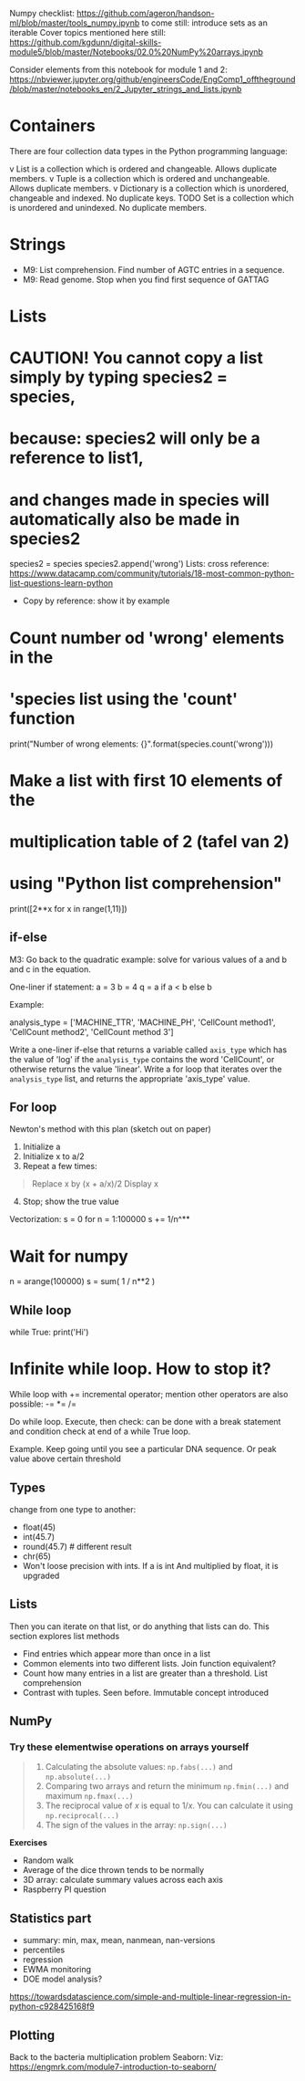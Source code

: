 Numpy checklist: https://github.com/ageron/handson-ml/blob/master/tools_numpy.ipynb
to come still: introduce sets as an iterable
Cover topics mentioned here still: https://github.com/kgdunn/digital-skills-module5/blob/master/Notebooks/02.0%20NumPy%20arrays.ipynb

Consider elements from this notebook for module 1 and 2: https://nbviewer.jupyter.org/github/engineersCode/EngComp1_offtheground/blob/master/notebooks_en/2_Jupyter_strings_and_lists.ipynb

Containers
==========
There are four collection data types in the Python programming language:

v List is a collection which is ordered and changeable. Allows duplicate members.
v Tuple is a collection which is ordered and unchangeable. Allows duplicate members.
v Dictionary is a collection which is unordered, changeable and indexed. No duplicate keys.
TODO Set is a collection which is unordered and unindexed. No duplicate members.

Strings
=========
* M9: List comprehension. Find number of AGTC entries in a sequence.
* M9: Read genome. Stop when you find first sequence of GATTAG


Lists
======
# CAUTION! You cannot copy a list simply by typing species2 = species,
# because: species2 will only be a reference to list1,
# and changes made in species will automatically also be made in species2
species2 = species
species2.append('wrong')
Lists: cross reference: https://www.datacamp.com/community/tutorials/18-most-common-python-list-questions-learn-python

* Copy by reference: show it by example 



# Count number od 'wrong' elements in the
# 'species list using the 'count' function
print("Number of wrong elements: {}".format(species.count('wrong')))

# Make a list with first 10 elements of the
# multiplication table of 2 (tafel van 2)
# using "Python list comprehension"
print([2**x for x in range(1,11)])


if-else
--------

M3: Go back to the quadratic example: solve for various values of a and b and c in the equation.

One-liner if statement:
a = 3
b = 4
q = a if a < b else b


Example:

analysis_type = ['MACHINE_TTR', 'MACHINE_PH', 'CellCount method1', 'CellCount method2', 'CellCount method 3']

Write a one-liner if-else that returns a variable called ``axis_type`` which has the value of 'log' if the
``analysis_type`` contains the word 'CellCount', or otherwise returns the value 'linear'.
Write a for loop that iterates over the ``analysis_type`` list, and returns the appropriate 'axis_type' value.


For loop
---------
Newton's method with this plan (sketch out on paper)
1. Initialize a
2. Initialize x to a/2
3. Repeat a few times:
>Replace x by (x + a/x)/2
>Display x
4. Stop; show the true value

Vectorization:
s = 0
for n = 1:100000
    s += 1/n^**

# Wait for numpy
n = arange(100000)
s = sum( 1 / n**2 )


While loop
----------

while True:
   print('Hi')
   # Infinite while loop. How to stop it?

While loop with += incremental operator; mention other operators are also possible: -= *= /=

Do while loop. Execute, then check: can be done with a break statement and condition check at end of a while True loop.

Example. Keep going until you see a particular DNA sequence. Or peak value above certain threshold




Types
------
change from one type to another:
* float(45)
* int(45.7)
* round(45.7)  # different result
* chr(65)
* Won't loose precision with ints. If a is int And multiplied by float, it is upgraded

Lists
-------
Then you can iterate on that list, or do anything that lists can do. This section explores list methods
* Find entries which appear more than once in a list
* Common elements into two different lists. Join function equivalent?
* Count how many entries in a list are greater than a threshold. List comprehension
* Contrast with tuples. Seen before. Immutable concept introduced

NumPy
-----

### Try these elementwise operations on arrays yourself

>1. Calculating the absolute values: `np.fabs(...)` and  `np.absolute(...)`
>2. Comparing two arrays and return the minimum `np.fmin(...)` and maximum `np.fmax(...)`
>3. The reciprocal value of $x$ is equal to $1/x$. You can calculate it using `np.reciprocal(...)`
>4. The sign of the values in the array: `np.sign(...)`

**Exercises**

* Random walk
* Average of the dice thrown tends to be normally
* 3D array: calculate summary values across each axis
* Raspberry PI question

Statistics part
-----------------

* summary: min, max, mean, nanmean, nan-versions
* percentiles
* regression
* EWMA monitoring
* DOE model analysis?

https://towardsdatascience.com/simple-and-multiple-linear-regression-in-python-c928425168f9

Plotting
------------

Back to the bacteria multiplication problem
Seaborn: Viz: https://engmrk.com/module7-introduction-to-seaborn/